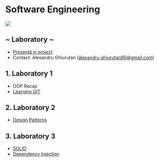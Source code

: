 # Software Engineering

[![](https://image.ibb.co/ez4RJ0/SE-Alex.png)]()
## ~ Laboratory ~
- [Prezență și proiect](https://docs.google.com/spreadsheets/d/1Dth0X-8L1gzpurJzPNtKWvXf09LUVZn_GpUZnoEERQw/edit?usp=sharing)
- Contact: Alexandru Ghiuruțan (alexandru.ghiurutan95@gmail.com)

## 1. Laboratory 1
- OOP Recap
- [Learning GIT](https://www.codecademy.com/learn/learn-git)
## 2. Laboratory 2
- [Design Patterns](https://refactoring.guru/design-patterns)
## 3. Laboratory 3
- [SOLID](https://hackernoon.com/solid-principles-made-easy-67b1246bcdf)
- [Dependency Injection](https://www.youtube.com/watch?v=oK_XtfXPkqw)
